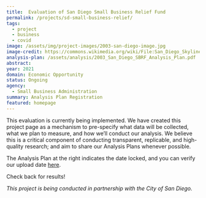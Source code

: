 ```yaml
---
title:  Evaluation of San Diego Small Business Relief Fund
permalink: /projects/sd-small-business-relief/
tags: 
  - project  
  - business
  - covid
image: /assets/img/project-images/2003-san-diego-image.jpg
image-credit: https://commons.wikimedia.org/wiki/File:San_Diego_Skyline_at_Dawn.jpg
analysis-plan: /assets/analysis/2003_San_Diego_SBRF_Analysis_Plan.pdf
abstract:  
year: 2021
domain: Economic Opportunity
status: Ongoing
agency: 
  - Small Business Administration
summary: Analysis Plan Registration
featured: homepage
---
```


This evaluation is currently being implemented. We have created this project page as a mechanism to pre-specify what data will be collected, what we plan to measure, and how we’ll conduct our analysis. We believe this is a critical component of conducting transparent, replicable, and high-quality research; and aim to share our Analysis Plans whenever possible.

The Analysis Plan at the right indicates the date locked, and you can verify our upload date <a href="https://github.com/gsa-oes/office-of-evaluation-sciences/commits/master/assets/analysis/2003_San_Diego_SBRF_Analysis_Plan.pdf">here</a>. 

Check back for results!

*This project is being conducted in partnership with the City of San Diego.*
